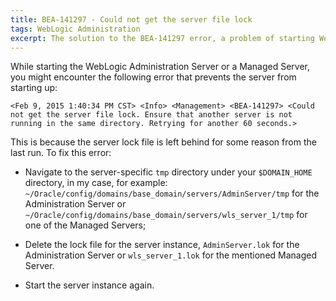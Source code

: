 ```yaml
---
title: BEA-141297 - Could not get the server file lock
tags: WebLogic Administration
excerpt: The solution to the BEA-141297 error, a problem of starting WebLogic server, by manually removing the server lock file.
---
```

While starting the WebLogic Administration Server or a Managed Server, you might encounter the following error that prevents the server from starting up:

```
<Feb 9, 2015 1:40:34 PM CST> <Info> <Management> <BEA-141297> <Could not get the server file lock. Ensure that another server is not running in the same directory. Retrying for another 60 seconds.>
```

This is because the server lock file is left behind for some reason from the last run. To fix this error:

* Navigate to the server-specific `tmp` directory under your `$DOMAIN_HOME` directory, in my case, for example: `~/Oracle/config/domains/base_domain/servers/AdminServer/tmp` for the Administration Server or `~/Oracle/config/domains/base_domain/servers/wls_server_1/tmp` for one of the Managed Servers; 

* Delete the lock file for the server instance, `AdminServer.lok` for the Administration Server or `wls_server_1.lok` for the mentioned Managed Server.

* Start the server instance again.

